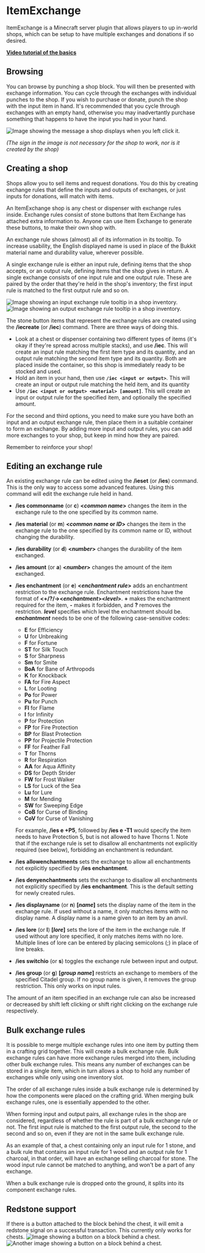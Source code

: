 # ItemExchange

ItemExchange is a Minecraft server plugin that allows players to up in-world shops, which can be setup to have multiple exchanges and donations if so desired.

**[Video tutorial of the basics](http://www.youtube.com/watch?v=uLIy3UlvAz0)**

## Browsing

You can browse by punching a shop block. You will then be presented with exchange information. You can cycle through the exchanges with individual punches to the shop. If you wish to purchase or donate, punch the shop with the input item in hand. It's recommended that you cycle through exchanges with an empty hand, otherwise you may inadvertantly purchase something that happens to have the input you had in your hand.

![Image showing the message a shop displays when you left click it.](http://i.imgur.com/gP4Rjfa.png)

*(The sign in the image is not necessary for the shop to work, nor is it created by the shop)*

## Creating a shop

Shops allow you to sell items and request donations. You do this by creating exchange rules that define the inputs and outputs of exchanges, or just inputs for donations, will match with items.





An ItemExchange shop is any chest or dispenser with exchange rules inside. Exchange rules consist of stone buttons that Item Exchange has attached extra information to. Anyone can use Item Exchange to generate these buttons, to make their own shop with.

An exchange rule shows (almost) all of its information in its tooltip. To increase usability, the English displayed name is used in place of the Bukkit material name and durability value, wherever possible.

A single exchange rule is either an input rule, defining items that the shop accepts, or an output rule, defining items that the shop gives in return. A single exchange consists of one input rule and one output rule. These are paired by the order that they're held in the shop's inventory; the first input rule is matched to the first output rule and so on.

![Image showing an input exchange rule tooltip in a shop inventory.](http://i.imgur.com/rC77hfy.png)
![Image showing an output exchange rule tooltip in a shop inventory.](http://i.imgur.com/hPzVh9n.png)

The stone button items that represent the exchange rules are created using the **/iecreate** (or **/iec**) command. There are three ways of doing this.

- Look at a chest or dispenser containing two different types of items (it's okay if they're spread across multiple stacks), and use **/iec**. This will create an input rule matching the first item type and its quantity, and an output rule matching the second item type and its quantity. Both are placed inside the container, so this shop is immediately ready to be stocked and used.
- Hold an item in your hand, then use **`/iec <input or output>`**. This will create an input or output rule matching the held item, and its quantity
- Use **`/iec <input or output> <material> [amount]`**. This will create an input or output rule for the specified item, and optionally the specified amount.

For the second and third options, you need to make sure you have both an input and an output exchange rule, then place them in a suitable container to form an exchange. By adding more input and output rules, you can add more exchanges to your shop, but keep in mind how they are paired.

Remember to reinforce your shop!

## Editing an exchange rule

An existing exchange rule can be edited using the **/ieset** (or **/ies**) command. This is the only way to access some advanced features. Using this command will edit the exchange rule held in hand.

- **/ies commonname** (or **c**) **<<i>common name</i>>** changes the item in the exchange rule to the one specified by its common name.

- **/ies material** (or **m**) **<<i>common name</i> or <i>ID</i>>** changes the item in the exchange rule to the one specified by its common name or ID, without changing the durability.

- **/ies durability** (or **d**) **<<i>number</i>>** changes the durability of the item exchanged.

- **/ies amount** (or **a**) **<<i>number</i>>** changes the amount of the item exchanged.

- **/ies enchantment** (or **e**) **<<i>enchantment rule</i>>** adds an enchantment restriction to the exchange rule.
  Enchantment restrictions have the format of **<+/?/-><<i>enchantment</i>><<i>level</i>>**. **+** makes the enchantment required for the item, **-** makes it forbidden, and **?** removes the restriction. **<i>level</i>** specifies which level the enchantment should be. **<i>enchantment</i>** needs to be one of the following case-sensitive codes:

  - **E** for Efficiency
  - **U** for Unbreaking
  - **F** for Fortune
  - **ST** for Silk Touch
  - **S** for Sharpness
  - **Sm** for Smite
  - **BoA** for Bane of Arthropods
  - **K** for Knockback
  - **FA** for Fire Aspect
  - **L** for Looting
  - **Po** for Power
  - **Pu** for Punch
  - **Fl** for Flame
  - **I** for Infinity
  - **P** for Protection
  - **FP** for Fire Protection
  - **BP** for Blast Protection
  - **PP** for Projectile Protection
  - **FF** for Feather Fall
  - **T** for Thorns
  - **R** for Respiration
  - **AA** for Aqua Affinity
  - **DS** for Depth Strider
  - **FW** for Frost Walker
  - **LS** for Luck of the Sea
  - **Lu** for Lure
  - **M** for Mending
  - **SW** for Sweeping Edge
  - **CoB** for Curse of Binding
  - **CoV** for Curse of Vanishing

  For example, **/ies e +P5**, followed by **/ies e -T1** would specify the item needs to have Protection 5, but is not allowed to have Thorns 1. Note that if the exchange rule is set to disallow all enchantments not explicitly required (see below), forbidding an enchantment is redundant.

- **/ies allowenchantments** sets the exchange to allow all enchantments not explicitly specified by **/ies enchantment**.

- **/ies denyenchantments** sets the exchange to disallow all enchantments not explicitly specified by **/ies enchantment**. This is the default setting for newly created rules.

- **/ies displayname** (or **n**) **[<i>name</i>]** sets the display name of the item in the exchange rule. If used without a name, it only matches items with no display name. A display name is a name given to an item by an anvil.

- **/ies lore** (or **l**) **[<i>lore</i>]** sets the lore of the item in the exchange rule. If used without any lore specified, it only matches items with no lore. Multiple lines of lore can be entered by placing semicolons (;) in place of line breaks.

- **/ies switchio** (or **s**) toggles the exchange rule between input and output.

- **/ies group** (or **g**) **[<i>group name</i>]** restricts an exchange to members of the specified Citadel group. If no group name is given, it removes the group restriction. This only works on input rules.

The amount of an item specified in an exchange rule can also be increased or decreased by shift left clicking or shift right clicking on the exchange rule respectively.

## Bulk exchange rules

It is possible to merge multiple exchange rules into one item by putting them in a crafting grid together. This will create a bulk exchange rule. Bulk exchange rules can have more exchange rules merged into them, including other bulk exchange rules. This means any number of exchanges can be stored in a single item, which in turn allows a shop to hold any number of exchanges while only using one inventory slot.

The order of all exchange rules inside a bulk exchange rule is determined by how the components were placed on the crafting grid. When merging bulk exchange rules, one is essentially appended to the other.

When forming input and output pairs, all exchange rules in the shop are considered, regardless of whether the rule is part of a bulk exchange rule or not. The first input rule is matched to the first output rule, the second to the second and so on, even if they are not in the same bulk exchange rule.

As an example of that, a chest containing only an input rule for 1 stone, and a bulk rule that contains an input rule for 1 wood and an output rule for 1 charcoal, in that order, will have an exchange selling charcoal for stone. The wood input rule cannot be matched to anything, and won't be a part of any exchange.

When a bulk exchange rule is dropped onto the ground, it splits into its component exchange rules.

## Redstone support

If there is a button attached to the block behind the chest, it will emit a redstone signal on a successful transaction. This currently only works for chests.
![Image showing a button on a block behind a chest.](http://imgur.com/OQaoaVu.png)
![Another image showing a button on a block behind a chest.](http://imgur.com/nGnu83v.png)
